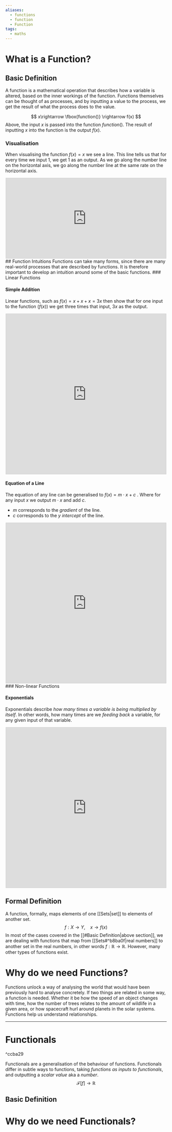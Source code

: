 ```yaml
---
aliases:
  - functions
  - function
  - Function
tags:
  - maths
---
```

# What is a Function?
## Basic Definition
A function is a mathematical operation that describes how a variable is altered, based on the inner workings of the function. Functions themselves can be thought of as processes, and by inputting a value to the process, we get the result of what the process does to the value. 

$$
x\rightarrow \fbox{function()} \rightarrow f(x)
$$
Above, the input $x$ is passed into the function $function()$. The result of inputting $x$ into the function is the output $f(x)$. 
### Visualisation
When visualising the function $f(x) = x$ we see a line. This line tells us that for every time we input 1, we get 1 as an output. As we go along the number line on the horizontal axis, we go along the number line at the same rate on the horizontal axis.

<div align="center"><iframe src="https://www.desmos.com/calculator/j1thkiirwu?embed" width="500" height="250" style="border: 1px solid #ccc" frameborder=0></iframe></div>
## Function Intuitions
Functions can take many forms, since there are many real-world processes that are described by functions. It is therefore important to develop an intuition around some of the basic  functions. 
### Linear Functions

#### Simple Addition
Linear functions, such as $f(x) = x + x + x = 3x$ then show that for one input to the function ($f(x)$) we get three times that input, $3x$ as the output. 

<div align = "center">
<iframe src="https://www.desmos.com/calculator/tvyo4qth6u?embed" width="500" height="500" style="border: 1px solid #ccc" frameborder=0></iframe>
</div>


#### Equation of a Line
The equation of any line can be generalised to $f(x) = m \cdot x + c$ . Where for any input $x$ we output $m \cdot x$  and add $c$. 
- $m$ corresponds to the *gradient* of the line.
- $c$ corresponds to the *y intercept* of the line. 

<div align = "center">
<iframe src="https://www.desmos.com/calculator/mo305n5vx3" width="500" height="500" style="border: 1px solid #ccc" frameborder=0></iframe>
</div>
### Non-linear Functions

#### Exponentials
Exponentials describe *how many times a variable is being multiplied by itself*. In other words, how many times are we *feeding back* a variable, for any given input of that variable. 

<div align="center"><iframe src="https://www.desmos.com/calculator/4vzfym1hcx?embed" width="500" height="500" style="border: 1px solid #ccc" frameborder=1000></iframe>
</div>


## Formal Definition
A function, formally, maps elements of one [[Sets|set]] to elements of another set. 
$$
f : X\rightarrow Y, \ \ \ \ x \rightarrow f(x)
$$
In most of the cases covered in the [[#Basic Definition|above section]], we are dealing with functions that map from [[Sets#^b8ba0f|real numbers]] to another set in the real numbers, in other words $f: \mathbb R \rightarrow \mathbb R$. However, many other types of functions exist. 
# Why do we need Functions?
Functions unlock a way of analysing the world that would have been previously hard to analyse concretely. If two things are related in some way, a function is needed. Whether it be how the speed of an object changes with time, how the number of trees relates to the amount of wildlife in a given area, or how spacecraft hurl around planets in the solar systems. Functions help us understand relationships.

---
# Functionals

^ccba29

Functionals are a generalisation of the behaviour of functions. Functionals differ in subtle ways to functions, taking *functions as inputs to functionals*, and outputting a *scalar value* aka a *number*. 
$$
\mathcal F[f] \rightarrow \mathbb R
$$


## Basic Definition

# Why do we need Functionals?
